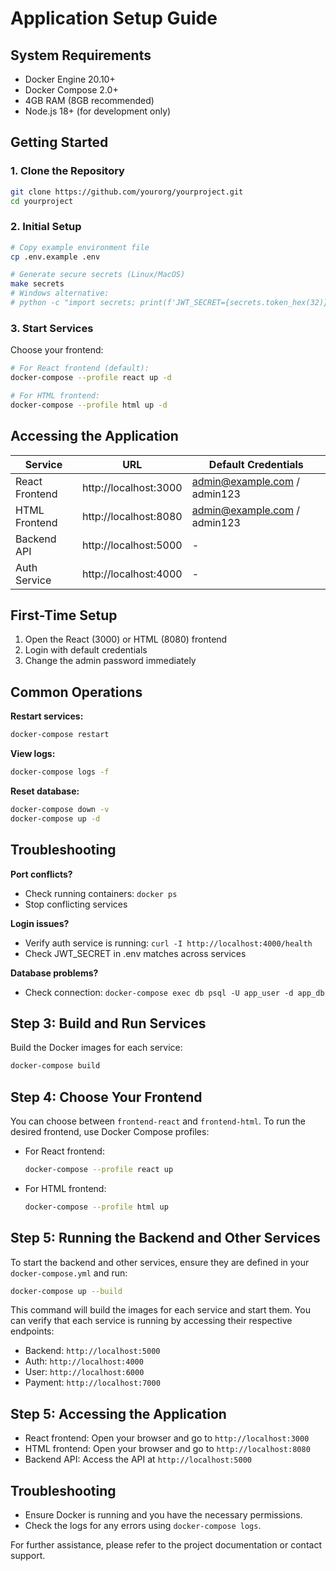 # Application Setup Guide

## System Requirements
- Docker Engine 20.10+
- Docker Compose 2.0+
- 4GB RAM (8GB recommended)
- Node.js 18+ (for development only)

## Getting Started

### 1. Clone the Repository
```bash
git clone https://github.com/yourorg/yourproject.git
cd yourproject
```

### 2. Initial Setup
```bash
# Copy example environment file
cp .env.example .env

# Generate secure secrets (Linux/MacOS)
make secrets
# Windows alternative:
# python -c "import secrets; print(f'JWT_SECRET={secrets.token_hex(32)}')" >> .env
```

### 3. Start Services
Choose your frontend:
```bash
# For React frontend (default):
docker-compose --profile react up -d

# For HTML frontend:
docker-compose --profile html up -d
```

## Accessing the Application

| Service          | URL                     | Default Credentials           |
|------------------|-------------------------|-------------------------------|
| React Frontend   | http://localhost:3000   | admin@example.com / admin123  |
| HTML Frontend    | http://localhost:8080   | admin@example.com / admin123  |
| Backend API      | http://localhost:5000   | -                             |
| Auth Service     | http://localhost:4000   | -                             |

## First-Time Setup

1. Open the React (3000) or HTML (8080) frontend
2. Login with default credentials
3. Change the admin password immediately

## Common Operations

**Restart services:**
```bash
docker-compose restart
```

**View logs:**
```bash
docker-compose logs -f
```

**Reset database:**
```bash
docker-compose down -v
docker-compose up -d
```

## Troubleshooting

**Port conflicts?**
- Check running containers: `docker ps`
- Stop conflicting services

**Login issues?**
- Verify auth service is running: `curl -I http://localhost:4000/health`
- Check JWT_SECRET in .env matches across services

**Database problems?**
- Check connection: `docker-compose exec db psql -U app_user -d app_db`

## Step 3: Build and Run Services

Build the Docker images for each service:

```bash
docker-compose build
```

## Step 4: Choose Your Frontend

You can choose between `frontend-react` and `frontend-html`. To run the desired frontend, use Docker Compose profiles:

- For React frontend:
  ```bash
  docker-compose --profile react up
  ```

- For HTML frontend:
  ```bash
  docker-compose --profile html up
  ```

## Step 5: Running the Backend and Other Services

To start the backend and other services, ensure they are defined in your `docker-compose.yml` and run:

```bash
docker-compose up --build
```

This command will build the images for each service and start them. You can verify that each service is running by accessing their respective endpoints:

- Backend: `http://localhost:5000`
- Auth: `http://localhost:4000`
- User: `http://localhost:6000`
- Payment: `http://localhost:7000`

## Step 5: Accessing the Application

- React frontend: Open your browser and go to `http://localhost:3000`
- HTML frontend: Open your browser and go to `http://localhost:8080`
- Backend API: Access the API at `http://localhost:5000`

## Troubleshooting

- Ensure Docker is running and you have the necessary permissions.
- Check the logs for any errors using `docker-compose logs`.

For further assistance, please refer to the project documentation or contact support.
